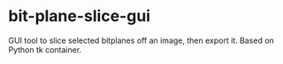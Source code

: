 # bit-plane-slice-gui
GUI tool to slice selected bitplanes off an image, then export it. Based on Python tk container.
